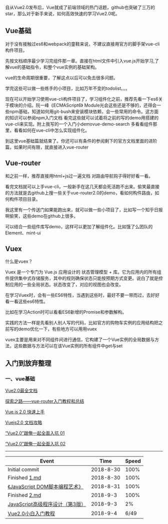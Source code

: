 

自从Vue2.0发布后，Vue就成了前端领域的热门话题，github也突破了三万的star，那么对于新手来说，如何高效快速的学习Vue2.0呢。

## Vue基础
对于没有接触过es6和webpack的童鞋来说，不建议直接用官方的脚手架vue-cli构件项目。

先按文档顺序最少学习完组件那一章。直接在html文件中引入vue.js开始学习,了解vue的基础指令，和整个vue实例的基础架构。

vue的生命周期很重要，了解这点以后可以免去很多问题。

学完这些可以做一些练手的小项目，比如万年不变的todolist。。。

现在可以开始学习使用vue-cli构件项目了，学习组件化之前，推荐先看一下es6关于模块的介绍。阮一峰《ECMAScript6》 Module光会这些还是不够的，还得会一些npm基础，知道如何用git-bush来安装模块依赖，会一些常用的命令。这方面的知识可以参阅npm入门文档
看完这些就可以试着将之前的写的demo用搭建的vue-cli来实现。附上我写的一个入门小demovue-demo-search
多看看组件那里，看看如何在vue-cli中怎么实现组件化。

到这里vue基础篇就结束了。你还可以有条件的参阅剩下的官方文档里面的进阶篇，如果时间有限，就直接进入vue-router

## Vue-router
和之前一样，推荐直接用html+js过一遍文档
对路由导航钩子得好好看一看。

看完文档就可以上手vue-cli，一般新手在这几天都会死活跑不出来。偷笑最直接的方法就是去github上搜一些关于vue-router2.0的demo，看如何构件路由，如何构件项目目录。

我这里有一个传送门如果能跑出来，就可以做一些小项目了，比如写一个知乎日报啊偷笑，这些demo在github上很多。

可以结合一些组件库写demo，这样可以更加了解组件化。比如饿了么团队的Element、mint-ui

## Vuex

什么是vuex？

Vuex 是一个专门为 Vue.js 应用设计的 状态管理模型 + 库。它为应用内的所有组件提供集中式存储服务，其中的规则确保状态只能按预期方式变更。说白了就是控制应用的一些全局状态。状态改变了，对应的视图也会改变。

在学习Vuex时，会有一些ES6特性，当遇到这些时，最好不要一带而过，去好好看一看这些es6特性。

比如在学习Action时可以看看ES6新增的Promise和参数解构。

实践的方法一样是先看别人别人写的代码，比如官方的购物车实例的应用结构把之前写的demo优化一下，有些地方可以用用vuex

vuex主要是用来对不同组件间进行通信，它构建了一个Vue实例的全局数据与方法，这些数据与方法可以在该Vue实例的所有组件中get与set

## 入门到放弃整理

### 一、vue基础

[Vue2.0最全文档 ](https://router.vuejs.org/zh/ "Vue2.0最全文档 ")

[探索之路——vue-router入门教程和总结](https://segmentfault.com/a/1190000009651628 "探索之路——vue-router入门教程和总结")

[Vue.js 2.0 快速上手](https://zhuanlan.zhihu.com/p/23078117 "Vue.js 2.0 快速上手")

[Vuejs2.0 文档攻略](http://larabase.com/collection/2/post/126 "Vuejs2.0 文档攻略")

[“Vue2.0”跟俺一起全面入坑 01](vue/1.md "“Vue2.0”跟俺一起全面入坑 01")

[“Vue2.0”跟俺一起全面入坑 02](vue/2.md " “Vue2.0”跟俺一起全面入坑 02")



 

---

| Event                                                                                                                           | Time      | Speed |
| ------------------------------------------------------------------------------------------------------------------------------- | --------- | ----- |
| Initial commit                                                                                                                  | 2018-8-30 | 100%  |
| Finished [1.md](vue/1.md)                                                                                                       | 2018-8-30 | 100%  |
| [《JavaScript DOM脚本编程艺术》](https://book.douban.com/subject/1921890/)                                                      | 2018-8-31 | 100%  |
| Finished [2.md](vue/2.md)                                                                                                       | 2018-9-3  | 100%  |
| [JavaScript高级程序设计（第3版）](https://book.douban.com/subject/10546125/)                                                    | 2018-9-3  | 2%    |
| [Vue2.0小白入门教程](https://ke.qq.com/webcourse/index.html#cid=279700&term_id=100331213&taid=1982071572808852&vid=i1422ggw6iz) | 2018-9-4  | 6/49  |

